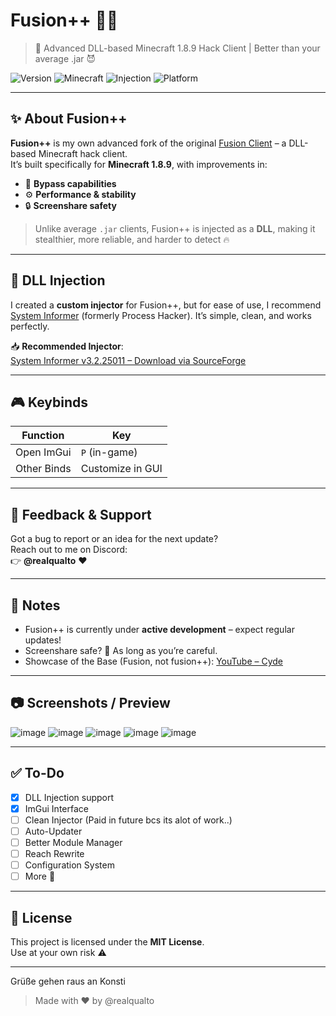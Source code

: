 # Fusion++ 💉🔥  
> 🚀 Advanced DLL-based Minecraft 1.8.9 Hack Client | Better than your average .jar 😈

![Version](https://img.shields.io/badge/status-in%20development-yellow?style=flat-square)
![Minecraft](https://img.shields.io/badge/Minecraft-1.8.9-blue?style=flat-square)
![Injection](https://img.shields.io/badge/injection-DLL-critical?style=flat-square)
![Platform](https://img.shields.io/badge/platform-Windows-lightgrey?style=flat-square)

---

## ✨ About Fusion++
**Fusion++** is my own advanced fork of the original [Fusion Client](https://www.youtube.com/watch?v=QMNa8mOvMCY&t=117s&ab_channel=cyde) – a DLL-based Minecraft hack client.  
It’s built specifically for **Minecraft 1.8.9**, with improvements in:

- 🧠 **Bypass capabilities**
- ⚙️ **Performance & stability**
- 🔒 **Screenshare safety**

> Unlike average `.jar` clients, Fusion++ is injected as a **DLL**, making it stealthier, more reliable, and harder to detect 🔥

---

## 💉 DLL Injection

I created a **custom injector** for Fusion++, but for ease of use, I recommend [System Informer](https://systeminformer.sourceforge.io/downloads) (formerly Process Hacker). It’s simple, clean, and works perfectly.

📥 **Recommended Injector**:  
[System Informer v3.2.25011 – Download via SourceForge](https://sourceforge.net/projects/systeminformer/files/systeminformer-3.2.25011-release-setup.exe/download)

---

## 🎮 Keybinds

| Function     | Key       |
|--------------|-----------|
| Open ImGui | `P` (in-game) |
| Other Binds | Customize in GUI |

---

## 💬 Feedback & Support

Got a bug to report or an idea for the next update?  
Reach out to me on Discord:  
👉 **@realqualto** ❤️

---

## 📌 Notes

- Fusion++ is currently under **active development** – expect regular updates!
- Screenshare safe? 💯 As long as you’re careful.
- Showcase of the Base (Fusion, not fusion++): [YouTube – Cyde](https://www.youtube.com/watch?v=QMNa8mOvMCY&t=117s&ab_channel=cyde)

---

## 📷 Screenshots / Preview


![image](https://github.com/user-attachments/assets/7fce36ce-1adc-4213-b391-5e81625f755b)
![image](https://github.com/user-attachments/assets/8c0de7ef-75b1-40ab-83d6-ea4383fb989c)
![image](https://github.com/user-attachments/assets/c269c9b8-f260-4c1f-ba91-40482f34fa13)
![image](https://github.com/user-attachments/assets/3f44d11a-6ae6-4ec4-a344-77cd4dd0e997)
![image](https://github.com/user-attachments/assets/5eeb744f-bc87-447f-8d16-6d89f757a511)



---

## ✅ To-Do

- [x] DLL Injection support  
- [x] ImGui Interface
- [ ] Clean Injector (Paid in future bcs its alot of work..)
- [ ] Auto-Updater  
- [ ] Better Module Manager  
- [ ] Reach Rewrite
- [ ] Configuration System
- [ ] More 🤫

---

## 📄 License

This project is licensed under the **MIT License**.  
Use at your own risk ⚠️

---

Grüße gehen raus an Konsti
> Made with ❤️ by @realqualto
